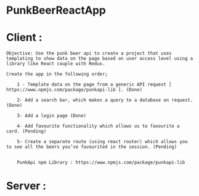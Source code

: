 # PunkBeerReactApp

# Client : 

    Objective: Use the punk beer api to create a project that uses templating to show data on the page based on user access level using a library like React couple with Redux.
   
    Create the app in the following order;

        1 - Template data on the page from a generic API request [ https://www.npmjs.com/package/punkapi-lib ]. (Done)

        2- Add a search bar, which makes a query to a database on request. (Done)
        
        3- Add a login page (Done)

        4- Add favourite functionality which allows us to favourite a card. (Pending)

        5- Create a separate route (using react router) which allows you to see all the beers you’ve favourited in the session. (Pending)
        

        PunkApi npm Library : https://www.npmjs.com/package/punkapi-lib

    
          
# Server : 
